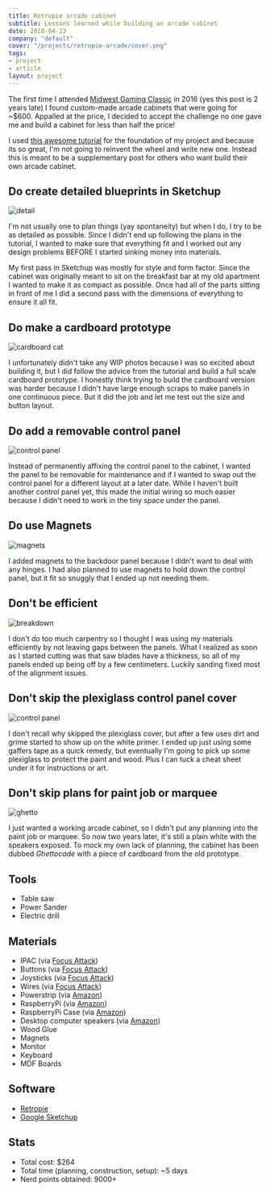```yaml
---
title: Retropie arcade cabinet
subtitle: Lessons learned while building an arcade cabinet
date: 2018-04-23
company: "default"
cover: "/projects/retropie-arcade/cover.png"
tags:
- project
- article
layout: project
---
```


The first time I attended [Midwest Gaming Classic](https://www.midwestgamingclassic.com/) in 2016 (yes this post is 2 years late) I found custom-made arcade cabinets that were going for ~$600. Appalled at the price, I decided to accept the challenge no one gave me and build a cabinet for less than half the price!

I used [this awesome tutorial](http://www.instructables.com/id/2-Player-Bartop-Arcade-Machine-Powered-by-Pi/) for the foundation of my project and because its so great, I'm not going to reinvent the wheel and write new one. Instead this is meant to be a supplementary post for others who want build their own arcade cabinet.

## Do create detailed blueprints in Sketchup

![detail](detail.png)

I'm not usually one to plan things (yay spontaneity) but when I do, I try to be as detailed as possible. Since I didn't end up following the plans in the tutorial, I wanted to make sure that everything fit and I worked out any design problems BEFORE I started sinking money into materials.

My first pass in Sketchup was mostly for style and form factor. Since the cabinet was originally meant to sit on the breakfast bar at my old apartment I wanted to make it as compact as possible. Once had all of the parts sitting in front of me I did a second pass with the dimensions of everything to ensure it all fit.

## Do make a cardboard prototype

![cardboard cat](https://media.giphy.com/media/2zlSwREmLmiQw/giphy.gif)

I unfortunately didn't take any WIP photos because I was so excited about building it, but I did follow the advice from the tutorial and build a full scale cardboard prototype. I honestly think trying to build the cardboard version was harder because I didn't have large enough scraps to make panels in one continuous piece. But it did the job and let me test out the size and button layout.

## Do add a removable control panel

![control panel](under-control-panel.jpg)

Instead of permanently affixing the control panel to the cabinet, I wanted the panel to be removable for maintenance and if I wanted to swap out the control panel for a different layout at a later date. While I haven't built another control panel yet, this made the initial wiring so much easier because I didn't need to work in the tiny space under the panel.

## Do use Magnets

![magnets](magnets.jpg)

I added magnets to the backdoor panel because I didn't want to deal with any hinges. I had also planned to use magnets to hold down the control panel, but it fit so snuggly that I ended up not needing them.

## Don't be efficient

![breakdown](breakdown.jpg)

I don't do too much carpentry so I thought I was using my materials efficiently by not leaving gaps between the panels. What I realized as soon as I started cutting was that saw blades have a thickness, so all of my panels ended up being off by a few centimeters. Luckily sanding fixed most of the alignment issues.

## Don't skip the plexiglass control panel cover

![control panel](control-panel.jpg)

I don't recall why skipped the plexiglass cover, but after a few uses dirt and grime started to show up on the white primer. I ended up just using some gaffers tape as a quick remedy, but eventually I'm going to pick up some plexiglass to protect the paint and wood. Plus I can tuck a cheat sheet under it for instructions or art.

## Don't skip plans for paint job or marquee

![ghetto](ghetto.jpg)

I just wanted a working arcade cabinet, so I didn't put any planning into the paint job or marquee. So now two years later, it's still a plain white with the speakers exposed. To mock my own lack of planning, the cabinet has been dubbed _Ghettocade_ with a piece of cardboard from the old prototype.

## Tools

* Table saw
* Power Sander
* Electric drill

## Materials

* IPAC (via [Focus Attack](https://www.focusattack.com/ultimarc-i-pac-2-2-player-usb-pushbutton-and-joystick-interface-pcb/))
* Buttons (via [Focus Attack](https://www.focusattack.com/suzo-happ-concave-long-stem-pushbutton-white/))
* Joysticks (via [Focus Attack](https://www.focusattack.com/suzo-happ-8-way-competition-joystick-black/))
* Wires (via [Focus Attack](https://www.focusattack.com/red-16pc-22-awg-wire-with-187-quick-disconnect/))
* Powerstrip (via [Amazon](https://smile.amazon.com/gp/product/B00TP1C1UC/ref=od_aui_detailpages01?ie=UTF8&psc=1))
* RaspberryPi (via [Amazon](https://smile.amazon.com/gp/product/B01C6FFNY4/ref=oh_aui_search_detailpage?ie=UTF8&psc=1))
* RaspberryPi Case (via [Amazon](https://smile.amazon.com/gp/product/B00ONOKPHC/ref=oh_aui_search_detailpage?ie=UTF8&psc=1))
* Desktop computer speakers (via [Amazon](https://smile.amazon.com/gp/product/B00GHY5JAO/ref=oh_aui_search_detailpage?ie=UTF8&psc=1))
* Wood Glue
* Magnets
* Monitor
* Keyboard
* MDF Boards

## Software

* [Retropie](https://retropie.org.uk/)
* [Google Sketchup](https://www.sketchup.com/)

## Stats

* Total cost: $264
* Total time (planning, construction, setup): ~5 days
* Nerd points obtained: 9000+
